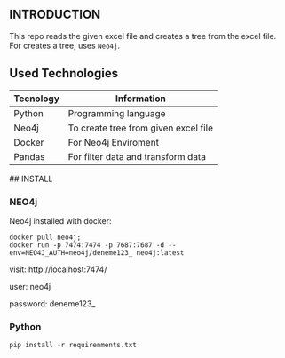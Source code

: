 ## INTRODUCTION

This repo reads the given excel file and creates a tree from the excel file. For creates a tree, uses `Neo4j`.

## Used Technologies

Tecnology | Information
----------|------------
Python | Programming language
Neo4j     | To create tree from given excel file
Docker    | For Neo4j Enviroment
Pandas    | For filter data and transform data

## INSTALL

### NEO4j

Neo4j installed with docker:

```
docker pull neo4j;
docker run -p 7474:7474 -p 7687:7687 -d --env=NEO4J_AUTH=neo4j/deneme123_ neo4j:latest
```
visit: http://localhost:7474/

user: neo4j

password: deneme123_

### Python

```
pip install -r requirenments.txt
```